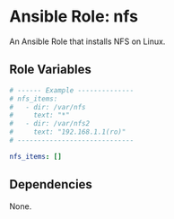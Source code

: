 # Ansible Role: nfs

An Ansible Role that installs NFS on Linux.

## Role Variables

```yml
# ------ Example --------------
# nfs_items:
#   - dir: /var/nfs
#     text: "*"
#   - dir: /var/nfs2
#     text: "192.168.1.1(ro)"
# -----------------------------

nfs_items: []
```

## Dependencies

None.
